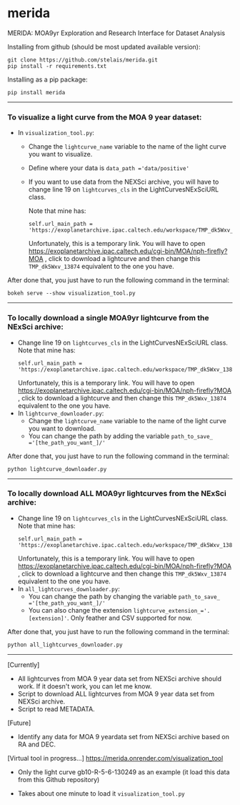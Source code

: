 # merida
MERIDA: MOA9yr Exploration and Research Interface for Dataset Analysis

Installing from github (should be most updated available version):
```
git clone https://github.com/stelais/merida.git
pip install -r requirements.txt
```
Installing as a pip package:
```
pip install merida
```

---
### To visualize a light curve from the MOA 9 year dataset:
* In `visualization_tool.py`:
  * Change the `lightcurve_name` variable to the name of the light curve you want to visualize.
  * Define where your data is `data_path ='data/positive'`
  * If you want to use data from the NEXSci archive, you will have to change line 19 on `lightcurves_cls` in the LightCurvesNExSciURL class.
    
    Note that mine has: 
    ```
    self.url_main_path = 'https://exoplanetarchive.ipac.caltech.edu/workspace/TMP_dk5Wxv_13874/MOA/tab1/data/' 
    ```
    Unfortunately, this is a temporary link. You will have to open https://exoplanetarchive.ipac.caltech.edu/cgi-bin/MOA/nph-firefly?MOA , click to download a lightcurve and then change this `TMP_dk5Wxv_13874` equivalent to the one you have.

After done that, you just have to run the following command in the terminal:
```
bokeh serve --show visualization_tool.py
```

---
### To locally download a single MOA9yr lightcurve from the NExSci archive:
* Change line 19 on `lightcurves_cls` in the LightCurvesNExSciURL class.
    Note that mine has: 
    ```
    self.url_main_path = 'https://exoplanetarchive.ipac.caltech.edu/workspace/TMP_dk5Wxv_13874/MOA/tab1/data/' 
    ```
    Unfortunately, this is a temporary link. You will have to open https://exoplanetarchive.ipac.caltech.edu/cgi-bin/MOA/nph-firefly?MOA , click to download a lightcurve and then change this `TMP_dk5Wxv_13874` equivalent to the one you have. 
* In `lightcurve_downloader.py`:
  * Change the `lightcurve_name` variable to the name of the light curve you want to download.
  * You can change the path by adding the variable `path_to_save_ ='[the_path_you_want_]/'`

After done that, you just have to run the following command in the terminal:
```
python lightcurve_downloader.py
```
---
### To locally download ALL MOA9yr lightcurves from the NExSci archive:
* Change line 19 on `lightcurves_cls` in the LightCurvesNExSciURL class.
    Note that mine has: 
    ```
    self.url_main_path = 'https://exoplanetarchive.ipac.caltech.edu/workspace/TMP_dk5Wxv_13874/MOA/tab1/data/' 
    ```
    Unfortunately, this is a temporary link. You will have to open https://exoplanetarchive.ipac.caltech.edu/cgi-bin/MOA/nph-firefly?MOA , click to download a lightcurve and then change this `TMP_dk5Wxv_13874` equivalent to the one you have. 
* In `all_lightcurves_downloader.py`:
  * You can change the path by changing the variable `path_to_save_ ='[the_path_you_want_]/'`
  * You can also change the extension `lightcurve_extension_='.[extension]'`. Only feather and CSV supported for now. 

After done that, you just have to run the following command in the terminal:
```
python all_lightcurves_downloader.py
```
---
[Currently]
* All lightcurves from MOA 9 year data set from NEXSci archive should work. If it doesn't work, you can let me know.
* Script to download ALL lightcurves from MOA 9 year data set from NEXSci archive.
* Script to read METADATA.

[Future]
* Identify any data for MOA 9 yeardata set from NEXSci archive based on RA and DEC.

[Virtual tool in progress...]
https://merida.onrender.com/visualization_tool
* Only the light curve gb10-R-5-6-130249 as an example (it load this data from this Github repository)

* Takes about one minute to load it
  `visualization_tool.py`  
